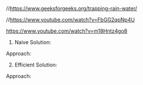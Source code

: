 //https://www.geeksforgeeks.org/trapping-rain-water/

//https://www.youtube.com/watch?v=FbGG2qpNp4U

https://www.youtube.com/watch?v=m18Hntz4go8

1. Naive Solution:

Approach: 

2. Efficient Solution:

Approach: 